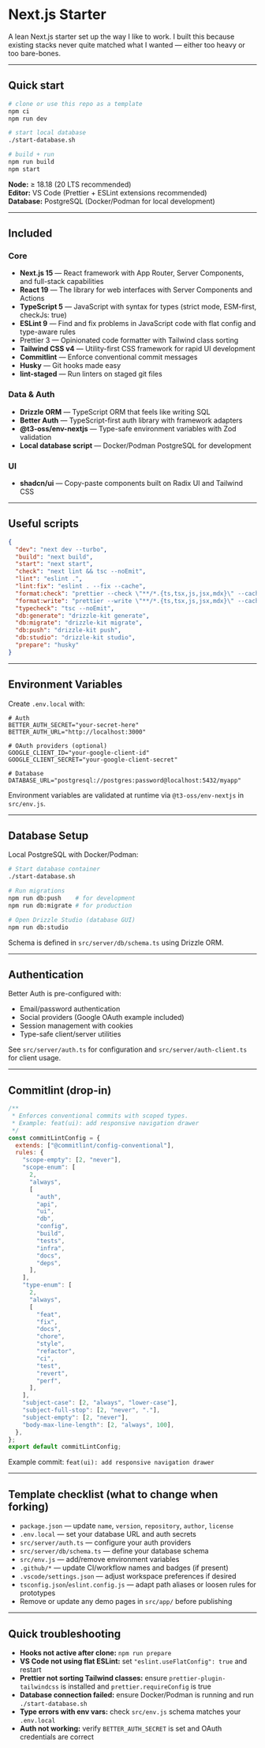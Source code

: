 # Next.js Starter

A lean Next.js starter set up the way I like to work. I built this because existing stacks never quite matched what I wanted — either too heavy or too bare-bones.

---

## Quick start

```bash
# clone or use this repo as a template
npm ci
npm run dev

# start local database
./start-database.sh

# build + run
npm run build
npm start
```

**Node:** ≥ 18.18 (20 LTS recommended) <br>
**Editor:** VS Code (Prettier + ESLint extensions recommended) <br>
**Database:** PostgreSQL (Docker/Podman for local development)

---

## Included

### Core

- **Next.js 15** — React framework with App Router, Server Components, and full-stack capabilities
- **React 19** — The library for web interfaces with Server Components and Actions
- **TypeScript 5** — JavaScript with syntax for types (strict mode, ESM-first, checkJs: true)
- **ESLint 9** — Find and fix problems in JavaScript code with flat config and type-aware rules
- Prettier 3 — Opinionated code formatter with Tailwind class sorting
- **Tailwind CSS v4** — Utility-first CSS framework for rapid UI development
- **Commitlint** — Enforce conventional commit messages
- **Husky** — Git hooks made easy
- **lint-staged** — Run linters on staged git files

### Data & Auth

- **Drizzle ORM** — TypeScript ORM that feels like writing SQL
- **Better Auth** — TypeScript-first auth library with framework adapters
- **@t3-oss/env-nextjs** — Type-safe environment variables with Zod validation
- **Local database script** — Docker/Podman PostgreSQL for development

### UI

- **shadcn/ui** — Copy-paste components built on Radix UI and Tailwind CSS

---

## Useful scripts

```json
{
  "dev": "next dev --turbo",
  "build": "next build",
  "start": "next start",
  "check": "next lint && tsc --noEmit",
  "lint": "eslint .",
  "lint:fix": "eslint . --fix --cache",
  "format:check": "prettier --check \"**/*.{ts,tsx,js,jsx,mdx}\" --cache",
  "format:write": "prettier --write \"**/*.{ts,tsx,js,jsx,mdx}\" --cache",
  "typecheck": "tsc --noEmit",
  "db:generate": "drizzle-kit generate",
  "db:migrate": "drizzle-kit migrate",
  "db:push": "drizzle-kit push",
  "db:studio": "drizzle-kit studio",
  "prepare": "husky"
}
```

---

## Environment Variables

Create `.env.local` with:

```env
# Auth
BETTER_AUTH_SECRET="your-secret-here"
BETTER_AUTH_URL="http://localhost:3000"

# OAuth providers (optional)
GOOGLE_CLIENT_ID="your-google-client-id"
GOOGLE_CLIENT_SECRET="your-google-client-secret"

# Database
DATABASE_URL="postgresql://postgres:password@localhost:5432/myapp"
```

Environment variables are validated at runtime via `@t3-oss/env-nextjs` in `src/env.js`.

---

## Database Setup

Local PostgreSQL with Docker/Podman:

```bash
# Start database container
./start-database.sh

# Run migrations
npm run db:push    # for development
npm run db:migrate # for production

# Open Drizzle Studio (database GUI)
npm run db:studio
```

Schema is defined in `src/server/db/schema.ts` using Drizzle ORM.

---

## Authentication

Better Auth is pre-configured with:

- Email/password authentication
- Social providers (Google OAuth example included)
- Session management with cookies
- Type-safe client/server utilities

See `src/server/auth.ts` for configuration and `src/server/auth-client.ts` for client usage.

---

## Commitlint (drop-in)

```js
/**
 * Enforces conventional commits with scoped types.
 * Example: feat(ui): add responsive navigation drawer
 */
const commitLintConfig = {
  extends: ["@commitlint/config-conventional"],
  rules: {
    "scope-empty": [2, "never"],
    "scope-enum": [
      2,
      "always",
      [
        "auth",
        "api",
        "ui",
        "db",
        "config",
        "build",
        "tests",
        "infra",
        "docs",
        "deps",
      ],
    ],
    "type-enum": [
      2,
      "always",
      [
        "feat",
        "fix",
        "docs",
        "chore",
        "style",
        "refactor",
        "ci",
        "test",
        "revert",
        "perf",
      ],
    ],
    "subject-case": [2, "always", "lower-case"],
    "subject-full-stop": [2, "never", "."],
    "subject-empty": [2, "never"],
    "body-max-line-length": [2, "always", 100],
  },
};
export default commitLintConfig;
```

Example commit: `feat(ui): add responsive navigation drawer`

---

## Template checklist (what to change when forking)

- `package.json` — update `name`, `version`, `repository`, `author`, `license`
- `.env.local` — set your database URL and auth secrets
- `src/server/auth.ts` — configure your auth providers
- `src/server/db/schema.ts` — define your database schema
- `src/env.js` — add/remove environment variables
- `.github/*` — update CI/workflow names and badges (if present)
- `.vscode/settings.json` — adjust workspace preferences if desired
- `tsconfig.json`/`eslint.config.js` — adapt path aliases or loosen rules for prototypes
- Remove or update any demo pages in `src/app/` before publishing

---

## Quick troubleshooting

- **Hooks not active after clone:** `npm run prepare`
- **VS Code not using flat ESLint:** set `"eslint.useFlatConfig": true` and restart
- **Prettier not sorting Tailwind classes:** ensure `prettier-plugin-tailwindcss` is installed and `prettier.requireConfig` is true
- **Database connection failed:** ensure Docker/Podman is running and run `./start-database.sh`
- **Type errors with env vars:** check `src/env.js` schema matches your `.env.local`
- **Auth not working:** verify `BETTER_AUTH_SECRET` is set and OAuth credentials are correct
